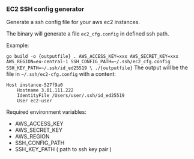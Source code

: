### EC2 SSH config generator

Generate a ssh config file for your aws ec2 instances.

The binary will generate a file ``ec2_cfg.config`` in defined ssh path.

Example:

``
go build -o {outputfile} .
AWS_ACCESS_KEY=xxx AWS_SECRET_KEY=xxx AWS_REGION=eu-central-1 SSH_CONFIG_PATH=~/.ssh/ec2_cfg.config SSH_KEY_PATH=~/.ssh/id_ed25519 \
./{outputfile}
``
The output will be the file in ``~/.ssh/ec2-cfg.config`` with a content:
```
Host instance-527f9a0
	Hostname 3.01.111.222
	IdentityFile /Users/user/.ssh/id_ed25519
	User ec2-user
```

Required environment variables:
- AWS_ACCESS_KEY
- AWS_SECRET_KEY
- AWS_REGION
- SSH_CONFIG_PATH
- SSH_KEY_PATH ( path to ssh key pair )
